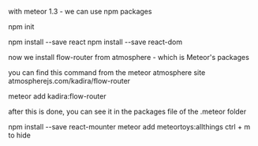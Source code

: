with meteor 1.3 - we can use npm packages

npm init

npm install --save react
npm install --save react-dom

now we install flow-router from atmosphere - which is Meteor's packages

you can find this command from the meteor atmosphere site atmospherejs.com/kadira/flow-router

meteor add kadira:flow-router

after this is done, you can see it in the packages file of the .meteor folder

npm install --save react-mounter
meteor add meteortoys:allthings
ctrl + m to hide
